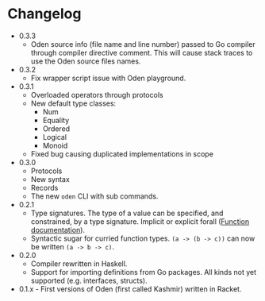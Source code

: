 # Changelog

* 0.3.3
  * Oden source info (file name and line number) passed to Go compiler through
    compiler directive comment. This will cause stack traces to use the Oden
    source files names.
* 0.3.2
  * Fix wrapper script issue with Oden playground.
* 0.3.1
  * Overloaded operators through protocols
  * New default type classes:
    * Num
    * Equality
    * Ordered
    * Logical
    * Monoid
  * Fixed bug causing duplicated implementations in scope
* 0.3.0
  * Protocols
  * New syntax
  * Records
  * The new `oden` CLI with sub commands.
* 0.2.1
  - Type signatures. The type of a value can be specified, and constrained, by
    a type signature. Implicit or explicit forall ([Function
    documentation](http://oden-lang.org/user-guide/language-reference/forms.html#functions)).
  - Syntactic sugar for curried function types. `(a -> (b -> c))` can now be
    written `(a -> b -> c)`.
* 0.2.0
  - Compiler rewritten in Haskell.
  - Support for importing definitions from Go packages. All kinds not yet
    supported (e.g. interfaces, structs).
* 0.1.x - First versions of Oden (first called Kashmir) written in Racket.

